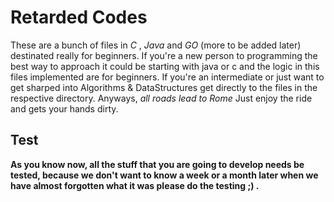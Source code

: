 # Retarded Codes 

These are a bunch of files in *C* , *Java* and *GO* (more to be added later) destinated really for beginners.
If you're a new person to programming the best way to approach it could be starting with java or c
and the logic in this files implemented are for beginners. If you're an intermediate or just want to get
sharped into Algorithms & DataStructures get directly to the files in the respective directory. 
Anyways, *all roads lead to Rome*
Just enjoy the ride and gets your hands dirty.  


## Test
**As you know now, all the stuff that you are going to develop needs be tested, because we don't want to know a week or a month later when we have  almost forgotten what it was 
please do the testing ;) .**